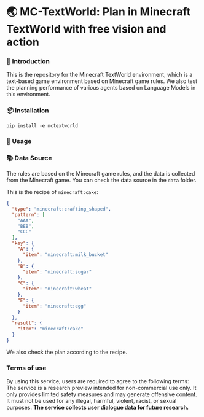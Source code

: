 # 🌏 MC-TextWorld: Plan in Minecraft TextWorld with free vision and action

### 📖 Introduction

This is the repository for the Minecraft TextWorld environment, which is a text-based game environment based on Minecraft game rules. 
We also test the planning performance of various agents based on Language Models in this environment.

### 📦 Installation
```
pip install -e mctextworld
```

### 📝 Usage

### 📚 Data Source

The rules are based on the Minecraft game rules, and the data is collected from the Minecraft game. You can check the data source in the `data` folder. 

This is the recipe of `minecraft:cake`:
```json
{
  "type": "minecraft:crafting_shaped",
  "pattern": [
    "AAA",
    "BEB",
    "CCC"
  ],
  "key": {
    "A": {
      "item": "minecraft:milk_bucket"
    },
    "B": {
      "item": "minecraft:sugar"
    },
    "C": {
      "item": "minecraft:wheat"
    },
    "E": {
      "item": "minecraft:egg"
    }
  },
  "result": {
    "item": "minecraft:cake"
  }
}
```
We also check the plan according to the recipe.

### Terms of use
By using this service, users are required to agree to the following terms: The service is a research preview intended for non-commercial use only. It only provides limited safety measures and may generate offensive content. It must not be used for any illegal, harmful, violent, racist, or sexual purposes. **The service collects user dialogue data for future research.**
